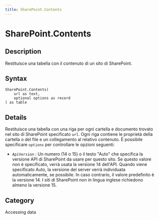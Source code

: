```yaml
---
title: SharePoint.Contents
---
```


# SharePoint.Contents


## Description

Restituisce una tabella con il contenuto di un sito di SharePoint.


## Syntax

```powerquery
SharePoint.Contents(
    url as text,
    optional options as record
) as table
```


## Details

Restituisce una tabella con una riga per ogni cartella e documento trovato nel sito di SharePoint specificato <code>url</code>. Ogni riga contiene le proprietà della cartella o del file e un collegamento al relativo contenuto. È possibile specificare <code>options</code> per controllare le opzioni seguenti:    <ul><li><code>ApiVersion</code> : Un numero (14 o 15) o il testo &quot;Auto&quot; che specifica la versione API di SharePoint da usare per questo sito. Se questo valore non &#232; specificato, verr&#224; usata la versione 14 dell&#39;API. Quando viene specificato Auto, la versione del server verr&#224; individuata automaticamente, se possibile. In caso contrario, il valore predefinito &#232; la versione 14. I siti di SharePoint non in lingua inglese richiedono almeno la versione 15.</li></ul>    



## Category
Accessing data
